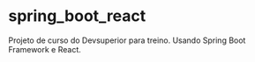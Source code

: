 # spring_boot_react

Projeto de curso do Devsuperior para treino. Usando Spring Boot Framework e React.
